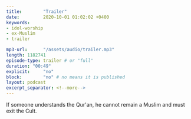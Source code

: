 ```yaml
---
title:        "Trailer"
date:         2020-10-01 01:02:02 +0400
keywords:
- idol-worship
- ex-Muslim
- trailer

mp3-url:      "/assets/audio/trailer.mp3"
length: 1182741
episode-type: trailer # or "full"
duration: "00:49" 
explicit:     "no"
block:        "no" # no means it is published
layout: podcast
excerpt_separator: <!--more-->
---
```

If someone understands the Qur'an, he cannot remain a Muslim and must exit the Cult.

<!--more-->
